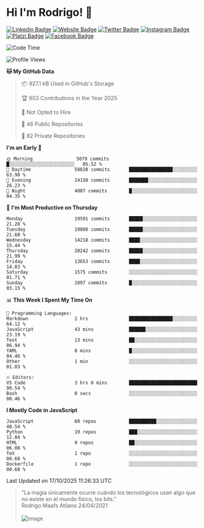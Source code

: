# Hi I'm Rodrigo! 👋
[![Linkedin Badge](https://img.shields.io/badge/-rmaafs-blue?style=flat&logo=Linkedin&logoColor=white&link=https://www.linkedin.com/in/rmaafs/)](https://www.linkedin.com/in/rmaafs/)
[![Website Badge](https://img.shields.io/badge/-rmaafs.com-0a192f?style=flat&logo=Google-Chrome&logoColor=white&link=https://rmaafs.com)](https://rmaafs.com)
[![Twitter Badge](https://img.shields.io/badge/-@royendero-1ca0f1?style=flat&labelColor=1ca0f1&logo=twitter&logoColor=white&link=https://twitter.com/royendero)](https://twitter.com/royendero)
[![Instagram Badge](https://img.shields.io/badge/-@rmaafs-purple?style=flat&logo=instagram&logoColor=white&link=https://instagram.com/rmaafs/)](https://instagram.com/rmaafs)
[![Platzi Badge](https://img.shields.io/badge/-rmaafs-203845?style=flat&logo=Platzi&logoColor=98CA3F&link=https://platzi.com/p/rmaafs/)](https://platzi.com/p/rmaafs/)
[![Facebook Badge](https://img.shields.io/badge/-rmaafs-046CE4?style=flat&logo=Facebook&logoColor=white&link=https://www.facebook.com/rmaafs/)](https://www.facebook.com/rmaafs/)

<!--START_SECTION:waka-->
![Code Time](http://img.shields.io/badge/Code%20Time-3%2C646%20hrs%2047%20mins-blue)

![Profile Views](http://img.shields.io/badge/Profile%20Views-0-blue)

**🐱 My GitHub Data** 

> 📦 927.1 kB Used in GitHub's Storage 
 > 
> 🏆 903 Contributions in the Year 2025
 > 
> 🚫 Not Opted to Hire
 > 
> 📜 46 Public Repositories 
 > 
> 🔑 82 Private Repositories 
 > 
**I'm an Early 🐤** 

```text
🌞 Morning                5079 commits        █░░░░░░░░░░░░░░░░░░░░░░░░   05.52 % 
🌆 Daytime                58828 commits       ████████████████░░░░░░░░░   63.90 % 
🌃 Evening                24150 commits       ███████░░░░░░░░░░░░░░░░░░   26.23 % 
🌙 Night                  4007 commits        █░░░░░░░░░░░░░░░░░░░░░░░░   04.35 % 
```
📅 **I'm Most Productive on Thursday** 

```text
Monday                   19591 commits       █████░░░░░░░░░░░░░░░░░░░░   21.28 % 
Tuesday                  19888 commits       █████░░░░░░░░░░░░░░░░░░░░   21.60 % 
Wednesday                14218 commits       ████░░░░░░░░░░░░░░░░░░░░░   15.44 % 
Thursday                 20242 commits       █████░░░░░░░░░░░░░░░░░░░░   21.99 % 
Friday                   13653 commits       ████░░░░░░░░░░░░░░░░░░░░░   14.83 % 
Saturday                 1575 commits        ░░░░░░░░░░░░░░░░░░░░░░░░░   01.71 % 
Sunday                   2897 commits        █░░░░░░░░░░░░░░░░░░░░░░░░   03.15 % 
```


📊 **This Week I Spent My Time On** 

```text
💬 Programming Languages: 
Markdown                 2 hrs               ████████████████░░░░░░░░░   64.12 % 
JavaScript               43 mins             ██████░░░░░░░░░░░░░░░░░░░   23.19 % 
Text                     13 mins             ██░░░░░░░░░░░░░░░░░░░░░░░   06.94 % 
YAML                     8 mins              █░░░░░░░░░░░░░░░░░░░░░░░░   04.46 % 
Other                    1 min               ░░░░░░░░░░░░░░░░░░░░░░░░░   01.03 % 

🔥 Editors: 
VS Code                  3 hrs 6 mins        █████████████████████████   99.54 % 
Bash                     0 secs              ░░░░░░░░░░░░░░░░░░░░░░░░░   00.46 % 
```

**I Mostly Code in JavaScript** 

```text
JavaScript               60 repos            ██████████░░░░░░░░░░░░░░░   40.54 % 
Python                   19 repos            ███░░░░░░░░░░░░░░░░░░░░░░   12.84 % 
HTML                     9 repos             ██░░░░░░░░░░░░░░░░░░░░░░░   06.08 % 
TeX                      1 repo              ░░░░░░░░░░░░░░░░░░░░░░░░░   00.68 % 
Dockerfile               1 repo              ░░░░░░░░░░░░░░░░░░░░░░░░░   00.68 % 
```




 Last Updated on 17/10/2025 11:26:33 UTC
<!--END_SECTION:waka-->

> "La magia únicamente ocurre cuándo los tecnológicos usan algo que no existe en el mundo físico, los bits."<br>
>  Rodrigo Maafs Atilano 24/04/2021
<br><br>
![image](https://user-images.githubusercontent.com/47652130/116024039-ff6eb680-a612-11eb-8b42-290c8922697e.png)

